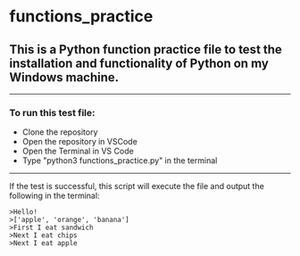 # functions_practice

## This is a Python function practice file to test the installation and functionality of Python on my Windows machine. 

---
### To run this test file:

* Clone the repository
* Open the repository in VSCode
* Open the Terminal in VS Code
* Type "python3 functions_practice.py" in the terminal

---
If the test is successful, this script will execute the file and output the following in the terminal: 
```
>Hello!
>['apple', 'orange', 'banana']
>First I eat sandwich
>Next I eat chips
>Next I eat apple
